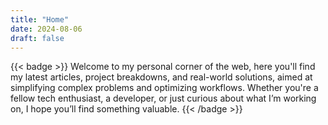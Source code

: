 ```yaml
---
title: "Home"
date: 2024-08-06
draft: false
---
```

<!-- {{< profile align="center" >}}  # Renders author's(me) profile -->

{{< badge >}}
Welcome to my personal corner of the web, here you'll find my latest articles, project breakdowns, and real-world solutions, aimed at simplifying complex problems and optimizing workflows. Whether you're a fellow tech enthusiast, a developer, or just curious about what I’m working on, I hope you’ll find something valuable.
{{< /badge >}}